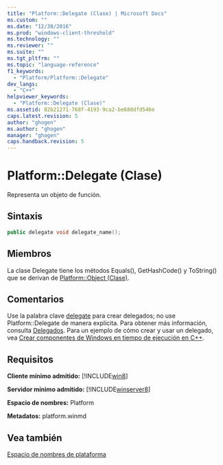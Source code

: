 ```yaml
---
title: "Platform::Delegate (Clase) | Microsoft Docs"
ms.custom: ""
ms.date: "12/30/2016"
ms.prod: "windows-client-threshold"
ms.technology: ""
ms.reviewer: ""
ms.suite: ""
ms.tgt_pltfrm: ""
ms.topic: "language-reference"
f1_keywords: 
  - "Platform/Platform::Delegate"
dev_langs: 
  - "C++"
helpviewer_keywords: 
  - "Platform::Delegate (Clase)"
ms.assetid: 82b21271-768f-4193-9ca2-be68ddfd546e
caps.latest.revision: 5
author: "ghogen"
ms.author: "ghogen"
manager: "ghogen"
caps.handback.revision: 5
---
```

# Platform::Delegate (Clase)
Representa un objeto de función.  
  
## Sintaxis  
  
```cpp  
public delegate void delegate_name();  
```  
  
## Miembros  
 La clase Delegate tiene los métodos Equals\(\), GetHashCode\(\) y ToString\(\) que se derivan de [Platform::Object \(Clase\)](../cppcx/platform-object-class.md).  
  
## Comentarios  
 Use la palabra clave [delegate](../Topic/delegate%20%20\(C++%20Component%20Extensions\).md) para crear delegados; no use Platform::Delegate de manera explícita. Para obtener más información, consulta [Delegados](../cppcx/delegates-c-cx.md). Para un ejemplo de cómo crear y usar un delegado, vea [Crear componentes de Windows en tiempo de ejecución en C\+\+](../Topic/Creating%20Windows%20Runtime%20Components%20in%20C++.md).  
  
## Requisitos  
 **Cliente mínimo admitido:** [!INCLUDE[win8](../cppcx/includes/win8-md.md)]  
  
 **Servidor mínimo admitido:** [!INCLUDE[winserver8](../cppcx/includes/winserver8-md.md)]  
  
 **Espacio de nombres:** Platform  
  
 **Metadatos:** platform.winmd  
  
## Vea también  
 [Espacio de nombres de plataforma](../cppcx/platform-namespace-c-cx.md)